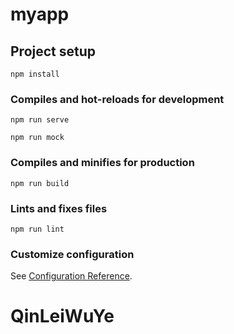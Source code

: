 # myapp

## Project setup
```
npm install
```

### Compiles and hot-reloads for development
```
npm run serve

npm run mock

```

### Compiles and minifies for production
```
npm run build
```

### Lints and fixes files
```
npm run lint
```

### Customize configuration
See [Configuration Reference](https://cli.vuejs.org/config/).
# QinLeiWuYe
